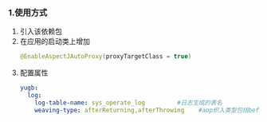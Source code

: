 ### 1.使用方式
1. 引入该依赖包
2. 在应用的启动类上增加
    ```java
    @EnableAspectJAutoProxy(proxyTargetClass = true)
    ```
3. 配置属性
    ```yaml
    yugb:
      log:
        log-table-name: sys_operate_log         #日志生成的表名
        weaving-type: afterReturning,afterThrowing    #aop织入类型包括before,after,around,afterReturning,afterThrowing
    ```
   
